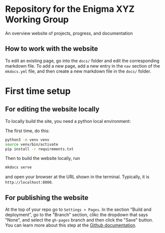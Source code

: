 # Repository for the Enigma XYZ Working Group

An overview website of projects, progress, and documentation

## How to work with the website

To edit an existing page,
go into the `docs/` folder and edit the corresponding markdown file.
To add a new page,
add a new entry in the `nav` section of the `mkdocs.yml` file,
and then create a new markdown file in the `docs/` folder.

# First time setup 

## For editing the website locally

To locally build the site,
you need a python local environment:

The first time, do this:

```bash
python3 -m venv venv
source venv/bin/activate
pip install -r requirements.txt
```

Then to build the website locally, run

```bash
mkdocs serve
```

and open your browser at the URL shown in the terminal.
Typically, it is `http://localhost:8000`.

## For publishing the website

At the top of your repo go to `Settings > Pages`. In the section "Build and deployment",
go to the "Branch" section, clikc the dropdown that says "None", and select the `gh-pages`
branch and then click the "Save" button.
You can learn more about this step at the [Github documentation](https://docs.github.com/en/pages/getting-started-with-github-pages/configuring-a-publishing-source-for-your-github-pages-site#publishing-from-a-branch).